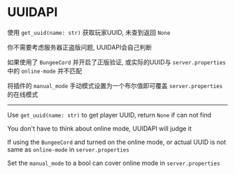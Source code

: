 # UUIDAPI

使用 `get_uuid(name: str)` 获取玩家UUID, 未查到返回 `None`

你不需要考虑服务器正盗版问题, UUIDAPI会自己判断

如果使用了 `BungeeCord` 并开启了正版验证, 或实际的UUID与 `server.properties` 中的 `online-mode` 并不匹配

将插件的 `manual_mode` 手动模式设置为一个布尔值即可覆盖 `server.properties` 的在线模式

---------

Use `get_uuid(name: str)` to get player UUID, return `None` if can not find

You don't have to think about online mode, UUIDAPI will judge it

If using the  `BungeeCord` and turned on the online mode, or actual UUID is not same as `online-mode` in `server.properties`

Set the `manual_mode` to a bool can cover online mode in `server.properties`
